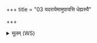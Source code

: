 +++
title = "03 यदरायेमामुपायसि धेह्यस्यै"

+++
<details><summary>मूलम् (WS)</summary>

यदरायेमामुपायसि धेह्यस्यै रयिपोषणम् ।  
प्रजां चिदस्या मा हिंसीरन्यत्र चर मेह भूः ॥ ३ ॥
</details>